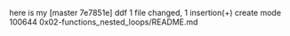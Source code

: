 here is my 
[master 7e7851e] ddf
 1 file changed, 1 insertion(+)
 create mode 100644 0x02-functions_nested_loops/README.md
